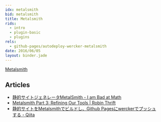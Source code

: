 ```yaml
---
idx: metalsmith
bid: metalsmith
title: Metalsmith
rids:
  - intro
  - plugin-basic
  - plugins
rels:
  - github-pages/autodeploy-wercker-metalsmith
date: 2016/06/05
layout: binder.jade
---
```


[Metalsmith](http://www.metalsmith.io/)

## Articles
- [静的サイトジェネレータMetalSmith - I am Bad at Math](http://d.hatena.ne.jp/badatmath/20140426/1398495275)
- [Metalsmith Part 3: Refining Our Tools | Robin Thrift](http://www.robinthrift.com/posts/metalsmith-part-3-refining-our-tools/)
- [静的サイトをMetalsmithでビルドし、Github Pagesにwerckerでプッシュする - Qiita](http://qiita.com/hbsnow/items/66bebf7aacdad05eea30)
